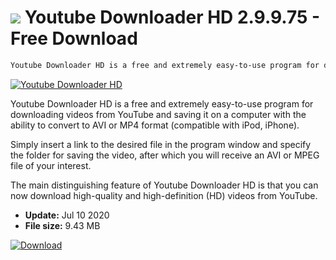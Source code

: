 # ![](https://cdn.softexe.net/static/icon/9/youtube-downloader-hd-8053.png) Youtube Downloader HD 2.9.9.75 - Free Download

```sh
Youtube Downloader HD is a free and extremely easy-to-use program for downloading videos from YouTube and saving it on a computer with the ability to convert to AVI or MP4 format (compatible with iPod, iPhone)
```
[![Youtube Downloader HD](https:https://tse1.mm.bing.net/th?id=OIP.CIrCHZQjSUg1KBljKCXHqwHaEw&pid=Api)](https://softexe.net/win/internet/file-upload/youtube-downloader-hd:hRec.html)

Youtube Downloader HD is a free and extremely easy-to-use program for downloading videos from YouTube and saving it on a computer with the ability to convert to AVI or MP4 format (compatible with iPod, iPhone). 

Simply insert a link to the desired file in the program window and specify the folder for saving the video, after which you will receive an AVI or MPEG file of your interest. 

The main distinguishing feature of Youtube Downloader HD is that you can now download high-quality and high-definition (HD) videos from YouTube.


- **Update:** Jul 10 2020
- **File size:** 9.43 MB

[![Download](https://cdn.softexe.net/static/img/download.png)](https://softexe.net/win/internet/file-upload/youtube-downloader-hd:hRec.html)

